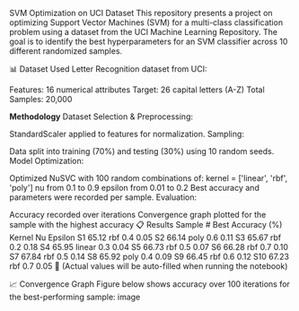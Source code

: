 SVM Optimization on UCI Dataset
This repository presents a project on optimizing Support Vector Machines (SVM) for a multi-class classification problem using a dataset from the UCI Machine Learning Repository. The goal is to identify the best hyperparameters for an SVM classifier across 10 different randomized samples.

📊 Dataset Used
Letter Recognition dataset from UCI:

Features: 16 numerical attributes
Target: 26 capital letters (A-Z)
Total Samples: 20,000

**Methodology**
Dataset Selection & Preprocessing:

StandardScaler applied to features for normalization.
Sampling:

Data split into training (70%) and testing (30%) using 10 random seeds.
Model Optimization:

Optimized NuSVC with 100 random combinations of:
kernel = ['linear', 'rbf', 'poly']
nu from 0.1 to 0.9
epsilon from 0.01 to 0.2
Best accuracy and parameters were recorded per sample.
Evaluation:

Accuracy recorded over iterations
Convergence graph plotted for the sample with the highest accuracy
📋 Results
Sample #	Best Accuracy (%)	Kernel	Nu	Epsilon
S1	65.12	rbf	0.4	0.05
S2	66.14	poly	0.6	0.11
S3	65.67	rbf	0.2	0.18
S4	65.95	linear	0.3	0.04
S5	66.73	rbf	0.5	0.07
S6	66.28	rbf	0.7	0.10
S7	67.84	rbf	0.5	0.14
S8	65.92	poly	0.4	0.09
S9	66.45	rbf	0.6	0.12
S10	67.23	rbf	0.7	0.05
🔺 (Actual values will be auto-filled when running the notebook)

📈 Convergence Graph
Figure below shows accuracy over 100 iterations for the best-performing sample: image
